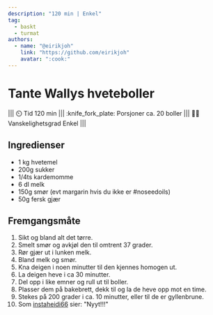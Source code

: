 ```yaml
---
description: "120 min | Enkel"
tag:
  - baskt
  - turmat
authors:
  - name: "@eirikjoh"
    link: "https://github.com/eirikjoh"
    avatar: ":cook:"
---
```


# Tante Wallys hveteboller

<!-- dprint-ignore-start -->
||| :timer_clock: Tid
120 min
||| :knife_fork_plate: Porsjoner
ca. 20 boller
||| :cook: Vanskelighetsgrad
Enkel
|||
<!-- dprint-ignore-end -->

## Ingredienser

- 1 kg hvetemel
- 200g sukker
- 1/4ts kardemomme
- 6 dl melk
- 150g smør (evt margarin hvis du ikke er #noseedoils)
- 50g fersk gjær

## Fremgangsmåte

1. Sikt og bland alt det tørre.
2. Smelt smør og avkjøl den til omtrent 37 grader.
3. Rør gjær ut i lunken melk.
4. Bland melk og smør.
5. Kna deigen i noen minutter til den kjennes homogen ut.
6. La deigen heve i ca 30 minutter.
7. Del opp i like emner og rull ut til boller.
8. Plasser dem på bakebrett, dekk til og la de heve opp mot en time.
9. Stekes på 200 grader i ca. 10 minutter, eller til de er gyllenbrune.
10. Som [instaheidi66](https://www.instagram.com/instaheidi66/) sier: "Nyyt!!!"


<script type="application/ld+json">
{
  "@context": "https://schema.org/",
  "@type": "Recipe",
  "name": "Tante Wallys hveteboller",
  "image": "",
  "author": {
    "@type": "Person",
    "name": "Eirik Lingås Johnsen",
    "url": "https://github.com/eirikjoh"
  },
  "datePublished": "2024-05-30",
  "description": "120 min | Enkel",
  "prepTime": "PT80M",
  "cookTime": "PT40M",
  "totalTime": "PT120M",
  "recipeYield": "20 boller",
  "recipeCategory": "Bakst",
  "recipeCuisine": "",
  "keywords": "boller, enkel, bakst",
  "recipeIngredient": [
    "1 kg hvetemel",
    "200 g sukker",
    "0.25 ts kardemomme",
    "6 dl melk",
    "150 g smør",
    "50 g fersk gjær"
  ],
  "recipeInstructions": [
    {
      "@type": "HowToStep",
      "text": "Sikt og bland alt det tørre."
    },
    {
      "@type": "HowToStep",
      "text": "Smelt smør og avkjøl den til omtrent 37 grader."
    },
    {
      "@type": "HowToStep",
      "text": "Rør gjær ut i lunken melk."
    },
    {
      "@type": "HowToStep",
      "text": "Bland melk og smør."
    },
    {
      "@type": "HowToStep",
      "text": "Kna deigen i noen minutter til den kjennes homogen ut."
    },
    {
      "@type": "HowToStep",
      "text": "La deigen heve i ca 30 minutter."
    },
    {
      "@type": "HowToStep",
      "text": "Del opp i like emner og rull ut til boller."
    },
    {
      "@type": "HowToStep",
      "text": "Plasser dem på bakebrett, dekk til og la de heve opp mot en time."
    },
    {
      "@type": "HowToStep",
      "text": "Stekes på 200 grader i ca. 10 minutter, eller til de er gyllenbrune."
    }
  ]
}
</script>
